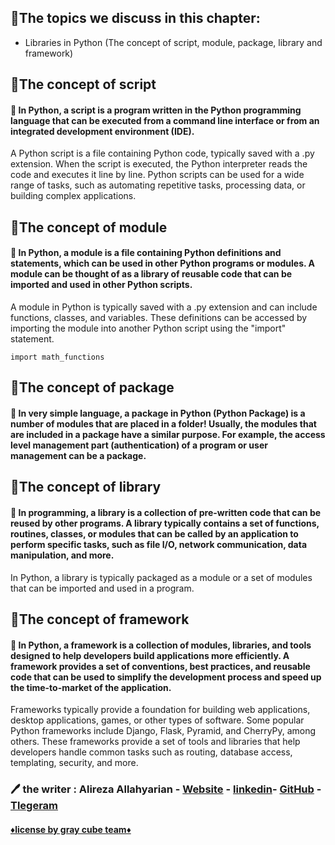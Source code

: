 ## 🔹The topics we discuss in this chapter:

- Libraries in Python (The concept of script, module, package, library and framework)


## 💎The concept of script

#### 🔷 In Python, a script is a program written in the Python programming language that can be executed from a command line interface or from an integrated development environment (IDE).
A Python script is a file containing Python code, typically saved with a .py extension. When the script is executed, the Python interpreter reads the code and executes it line by line. Python scripts can be used for a wide range of tasks, such as automating repetitive tasks, processing data, or building complex applications.


## 💎The concept of module

#### 🔷 In Python, a module is a file containing Python definitions and statements, which can be used in other Python programs or modules. A module can be thought of as a library of reusable code that can be imported and used in other Python scripts.
A module in Python is typically saved with a .py extension and can include functions, classes, and variables. These definitions can be accessed by importing the module into another Python script using the "import" statement.

```python:
import math_functions
```

## 💎The concept of package

#### 🔷 In very simple language, a package in Python (Python Package) is a number of modules that are placed in a folder! Usually, the modules that are included in a package have a similar purpose. For example, the access level management part (authentication) of a program or user management can be a package.


## 💎The concept of library

#### 🔷 In programming, a library is a collection of pre-written code that can be reused by other programs. A library typically contains a set of functions, routines, classes, or modules that can be called by an application to perform specific tasks, such as file I/O, network communication, data manipulation, and more.
In Python, a library is typically packaged as a module or a set of modules that can be imported and used in a program.


## 💎The concept of framework

#### 🔷 In Python, a framework is a collection of modules, libraries, and tools designed to help developers build applications more efficiently. A framework provides a set of conventions, best practices, and reusable code that can be used to simplify the development process and speed up the time-to-market of the application.
Frameworks typically provide a foundation for building web applications, desktop applications, games, or other types of software. Some popular Python frameworks include Django, Flask, Pyramid, and CherryPy, among others. These frameworks provide a set of tools and libraries that help developers handle common tasks such as routing, database access, templating, security, and more.


### 🖊 the writer : Alireza Allahyarian - [Website](http://microhex.info/) - [linkedin](https://www.linkedin.com/in/alireza-allahyarian-658658258/)- [GitHub](https://github.com/graymicro) - [Tlegeram](https://t.me/graycubeteam) 

#### **[♦️license by gray cube team♦️](graycubeteam.github.io)**
